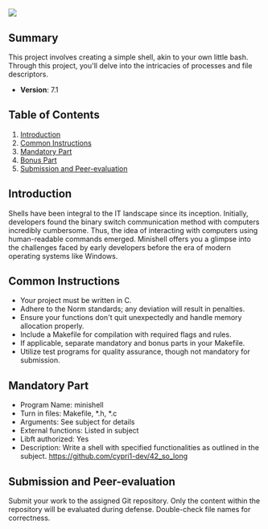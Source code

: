 ##
<h1><img src="https://raw.githubusercontent.com/ayogun/42-project-badges/main/covers/cover-minishell.png"</h1>

## Summary
This project involves creating a simple shell, akin to your own little bash. Through this project, you'll delve into the intricacies of processes and file descriptors.

- **Version**: 7.1

## Table of Contents
1. [Introduction](#introduction)
2. [Common Instructions](#common-instructions)
3. [Mandatory Part](#mandatory-part)
4. [Bonus Part](#bonus-part)
5. [Submission and Peer-evaluation](#submission-and-peer-evaluation)

## Introduction
Shells have been integral to the IT landscape since its inception. Initially, developers found the binary switch communication method with computers incredibly cumbersome. Thus, the idea of interacting with computers using human-readable commands emerged. Minishell offers you a glimpse into the challenges faced by early developers before the era of modern operating systems like Windows.

## Common Instructions
- Your project must be written in C.
- Adhere to the Norm standards; any deviation will result in penalties.
- Ensure your functions don't quit unexpectedly and handle memory allocation properly.
- Include a Makefile for compilation with required flags and rules.
- If applicable, separate mandatory and bonus parts in your Makefile.
- Utilize test programs for quality assurance, though not mandatory for submission.

## Mandatory Part
- Program Name: minishell
- Turn in files: Makefile, *.h, *.c
- Arguments: See subject for details
- External functions: Listed in subject
- Libft authorized: Yes
- Description: Write a shell with specified functionalities as outlined in the subject.
https://github.com/cypri1-dev/42_so_long
## Submission and Peer-evaluation
Submit your work to the assigned Git repository. Only the content within the repository will be evaluated during defense. Double-check file names for correctness.
